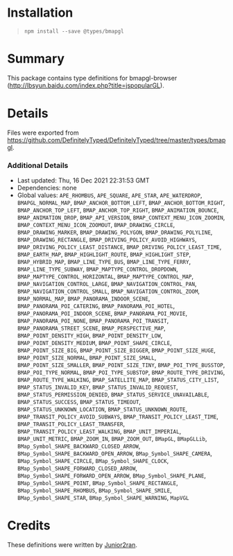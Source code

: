 # Installation
> `npm install --save @types/bmapgl`

# Summary
This package contains type definitions for bmapgl-browser (http://lbsyun.baidu.com/index.php?title=jspopularGL).

# Details
Files were exported from https://github.com/DefinitelyTyped/DefinitelyTyped/tree/master/types/bmapgl.

### Additional Details
 * Last updated: Thu, 16 Dec 2021 22:31:53 GMT
 * Dependencies: none
 * Global values: `APE_RHOMBUS`, `APE_SQUARE`, `APE_STAR`, `APE_WATERDROP`, `BMAPGL_NORMAL_MAP`, `BMAP_ANCHOR_BOTTOM_LEFT`, `BMAP_ANCHOR_BOTTOM_RIGHT`, `BMAP_ANCHOR_TOP_LEFT`, `BMAP_ANCHOR_TOP_RIGHT`, `BMAP_ANIMATION_BOUNCE`, `BMAP_ANIMATION_DROP`, `BMAP_API_VERSION`, `BMAP_CONTEXT_MENU_ICON_ZOOMIN`, `BMAP_CONTEXT_MENU_ICON_ZOOMOUT`, `BMAP_DRAWING_CIRCLE`, `BMAP_DRAWING_MARKER`, `BMAP_DRAWING_POLYGON`, `BMAP_DRAWING_POLYLINE`, `BMAP_DRAWING_RECTANGLE`, `BMAP_DRIVING_POLICY_AVOID_HIGHWAYS`, `BMAP_DRIVING_POLICY_LEAST_DISTANCE`, `BMAP_DRIVING_POLICY_LEAST_TIME`, `BMAP_EARTH_MAP`, `BMAP_HIGHLIGHT_ROUTE`, `BMAP_HIGHLIGHT_STEP`, `BMAP_HYBRID_MAP`, `BMAP_LINE_TYPE_BUS`, `BMAP_LINE_TYPE_FERRY`, `BMAP_LINE_TYPE_SUBWAY`, `BMAP_MAPTYPE_CONTROL_DROPDOWN`, `BMAP_MAPTYPE_CONTROL_HORIZONTAL`, `BMAP_MAPTYPE_CONTROL_MAP`, `BMAP_NAVIGATION_CONTROL_LARGE`, `BMAP_NAVIGATION_CONTROL_PAN`, `BMAP_NAVIGATION_CONTROL_SMALL`, `BMAP_NAVIGATION_CONTROL_ZOOM`, `BMAP_NORMAL_MAP`, `BMAP_PANORAMA_INDOOR_SCENE`, `BMAP_PANORAMA_POI_CATERING`, `BMAP_PANORAMA_POI_HOTEL`, `BMAP_PANORAMA_POI_INDOOR_SCENE`, `BMAP_PANORAMA_POI_MOVIE`, `BMAP_PANORAMA_POI_NONE`, `BMAP_PANORAMA_POI_TRANSIT`, `BMAP_PANORAMA_STREET_SCENE`, `BMAP_PERSPECTIVE_MAP`, `BMAP_POINT_DENSITY_HIGH`, `BMAP_POINT_DENSITY_LOW`, `BMAP_POINT_DENSITY_MEDIUM`, `BMAP_POINT_SHAPE_CIRCLE`, `BMAP_POINT_SIZE_BIG`, `BMAP_POINT_SIZE_BIGGER`, `BMAP_POINT_SIZE_HUGE`, `BMAP_POINT_SIZE_NORMAL`, `BMAP_POINT_SIZE_SMALL`, `BMAP_POINT_SIZE_SMALLER`, `BMAP_POINT_SIZE_TINY`, `BMAP_POI_TYPE_BUSSTOP`, `BMAP_POI_TYPE_NORMAL`, `BMAP_POI_TYPE_SUBSTOP`, `BMAP_ROUTE_TYPE_DRIVING`, `BMAP_ROUTE_TYPE_WALKING`, `BMAP_SATELLITE_MAP`, `BMAP_STATUS_CITY_LIST`, `BMAP_STATUS_INVALID_KEY`, `BMAP_STATUS_INVALID_REQUEST`, `BMAP_STATUS_PERMISSION_DENIED`, `BMAP_STATUS_SERVICE_UNAVAILABLE`, `BMAP_STATUS_SUCCESS`, `BMAP_STATUS_TIMEOUT`, `BMAP_STATUS_UNKNOWN_LOCATION`, `BMAP_STATUS_UNKNOWN_ROUTE`, `BMAP_TRANSIT_POLICY_AVOID_SUBWAYS`, `BMAP_TRANSIT_POLICY_LEAST_TIME`, `BMAP_TRANSIT_POLICY_LEAST_TRANSFER`, `BMAP_TRANSIT_POLICY_LEAST_WALKING`, `BMAP_UNIT_IMPERIAL`, `BMAP_UNIT_METRIC`, `BMAP_ZOOM_IN`, `BMAP_ZOOM_OUT`, `BMapGL`, `BMapGLLib`, `BMap_Symbol_SHAPE_BACKWARD_CLOSED_ARROW`, `BMap_Symbol_SHAPE_BACKWARD_OPEN_ARROW`, `BMap_Symbol_SHAPE_CAMERA`, `BMap_Symbol_SHAPE_CIRCLE`, `BMap_Symbol_SHAPE_CLOCK`, `BMap_Symbol_SHAPE_FORWARD_CLOSED_ARROW`, `BMap_Symbol_SHAPE_FORWARD_OPEN_ARROW`, `BMap_Symbol_SHAPE_PLANE`, `BMap_Symbol_SHAPE_POINT`, `BMap_Symbol_SHAPE_RECTANGLE`, `BMap_Symbol_SHAPE_RHOMBUS`, `BMap_Symbol_SHAPE_SMILE`, `BMap_Symbol_SHAPE_STAR`, `BMap_Symbol_SHAPE_WARNING`, `MapVGL`

# Credits
These definitions were written by [Junior2ran](https://github.com/Junior2ran).
